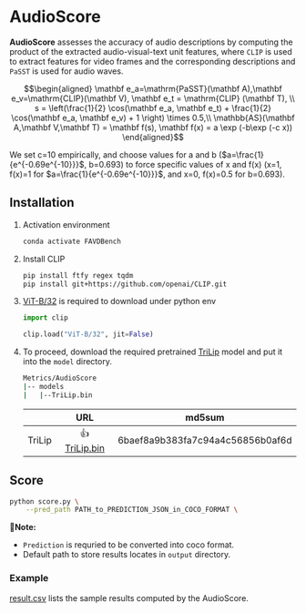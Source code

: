 # AudioScore

**AudioScore** assesses the accuracy of audio descriptions by computing the product of the extracted audio-visual-text unit features, where `CLIP` is used to extract features for video frames and the corresponding descriptions and `PaSST` is used for audio waves. 

```math
\begin{aligned}
\mathbf e_a=\mathrm{PaSST}(\mathbf A),\mathbf e_v=\mathrm{CLIP}(\mathbf V),  \mathbf e_t = \mathrm{CLIP} (\mathbf T), \\
s = \left(\frac{1}{2} \cos(\mathbf e_a, \mathbf e_t)  + \frac{1}{2} \cos(\mathbf e_a, \mathbf e_v) + 1 \right) \times 0.5,\\
    \mathbb{AS}(\mathbf A,\mathbf V,\mathbf T) = \mathbf f(s),
    \mathbf f(x) = a \exp (-b\exp (-c x))
\end{aligned}
```
We set c=10 empirically, and choose values for a and b ($a=\frac{1}{e^{-0.69e^{-10}}}$, b=0.693) to force specific values of x and f(x) (x=1, f(x)=1 for $a=\frac{1}{e^{-0.69e^{-10}}}$, and x=0, f(x)=0.5 for b=0.693).

## Installation
1. Activation environment
   ```bash
   conda activate FAVDBench
   ```
2. Install CLIP
    ```bash
    pip install ftfy regex tqdm
    pip install git+https://github.com/openai/CLIP.git
    ```
3. [ViT-B/32](https://github.com/openai/CLIP) is required to download under python env
    ```python
    import clip

    clip.load("ViT-B/32", jit=False)
    ```

4. To proceed, download the required pretrained [TriLip](https://github.com/OpenNLPLab/FAVDBench/releases/download/r-metric-score/TriLip.bin) model and put it into the `model` directory.
    ```bash
    Metrics/AudioScore
    |-- models  
    |   |--TriLip.bin
    ```

    |        |                                                 URL                                                 |              md5sum              |
    | :----: | :-------------------------------------------------------------------------------------------------: | :------------------------------: |
    | TriLip | 👍 [TriLip.bin](https://github.com/OpenNLPLab/FAVDBench/releases/download/r-metric-score/TriLip.bin) | 6baef8a9b383fa7c94a4c56856b0af6d |


## Score

```bash
python score.py \
    --pred_path PATH_to_PREDICTION_JSON_in_COCO_FORMAT \
```
**📝Note:** 
* `Prediction` is requried to be converted into coco format.
* Default path to store results locates in `output` directory.

### Example

[result.csv](./output/default_model/result.csv) lists the sample results computed by the AudioScore.
